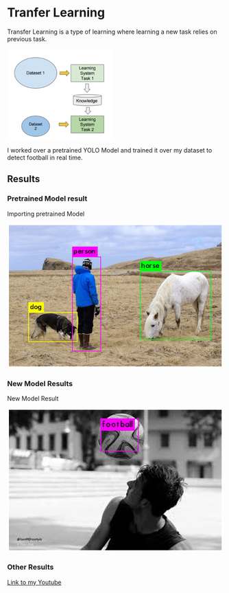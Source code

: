 # Tranfer Learning

Transfer Learning is a type of learning where learning a new task relies on previous task.

![Tranfer-learning](Assets/Transfer-Learning.png)

I worked over a pretrained YOLO Model and trained it over my dataset to detect football in real time. 

## Results

### Pretrained Model result

Importing pretrained Model

![Pretrained_Model_result](Assets/Pretrained_Model_Result.png)

### New Model Results

New Model Result

![New Model Result](Assets/New_Model_Result.png)

### Other Results



[Link to my Youtube](https://youtu.be/DY5EdGvKP2Q)


